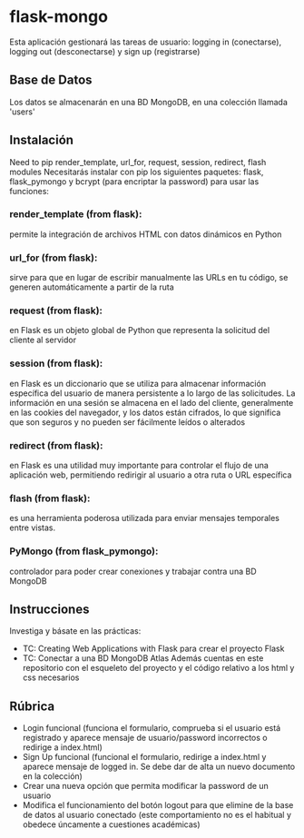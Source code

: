 # flask-mongo
Esta aplicación gestionará las tareas de usuario: logging in (conectarse), logging out (desconectarse) y sign up (registrarse)

## Base de Datos
Los datos se almacenarán en una BD MongoDB, en una colección llamada 'users'

## Instalación
Need to pip render_template, url_for, request, session, redirect, flash modules
Necesitarás instalar con pip los siguientes paquetes: flask, flask_pymongo y bcrypt (para encriptar la password) para usar las funciones:
### render_template (from flask): 
permite la integración de archivos HTML con datos dinámicos en Python
### url_for (from flask): 
sirve para que en lugar de escribir manualmente las URLs en tu código, se generen automáticamente a partir de la ruta
### request (from flask): 
en Flask es un objeto global de Python que representa la solicitud del cliente al servidor
### session (from flask): 
en Flask es un diccionario que se utiliza para almacenar información específica del usuario de manera persistente a lo largo de las solicitudes. La información en una sesión se almacena en el lado del cliente, generalmente en las cookies del navegador, y los datos están cifrados, lo que significa que son seguros y no pueden ser fácilmente leídos o alterados
### redirect (from flask): 
en Flask es una utilidad muy importante para controlar el flujo de una aplicación web, permitiendo redirigir al usuario a otra ruta o URL específica
### flash (from flask): 
es una herramienta poderosa utilizada para enviar mensajes temporales entre vistas.

### PyMongo (from flask_pymongo): 
controlador para poder crear conexiones y trabajar contra una BD MongoDB

## Instrucciones
Investiga y básate en las prácticas: 
- TC: Creating Web Applications with Flask para crear el proyecto Flask
- TC: Conectar a una BD MongoDB Atlas
Además cuentas en este repositorio con el esqueleto del proyecto y el código relativo a los html y css necesarios

## Rúbrica
- Login funcional (funciona el formulario, comprueba si el usuario está registrado y aparece mensaje de usuario/password incorrectos o redirige a index.html)
- Sign Up funcional (funcional el formulario, redirige a index.html y aparece mensaje de logged in. Se debe dar de alta un nuevo documento en la colección)
- Crear una nueva opción que permita modificar la password de un usuario
- Modifica el funcionamiento del botón logout para que elimine de la base de datos al usuario conectado (este comportamiento no es el habitual y obedece úncamente a cuestiones académicas)



